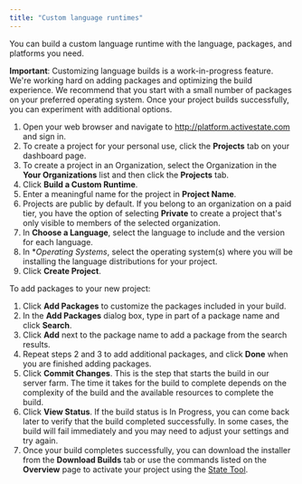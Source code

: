 ```yaml
---
title: "Custom language runtimes"
---
```


You can build a custom language runtime with the language, packages, and platforms you need.<!--more-->

**Important**: Customizing language builds is a work-in-progress feature. We're working hard on adding packages and optimizing the build experience. We recommend that you start with a small number of packages on your preferred operating system. Once your project builds successfully, you can experiment with additional options.

1. Open your web browser and navigate to <a href ="https://platform.activestate.com" target="\_blank">http://platform.activestate.com</a> and sign in.
2. To create a project for your personal use, click the **Projects** tab on your dashboard page.
3. To create a project in an Organization, select the Organization in the **Your Organizations** list and then click the **Projects** tab.
4. Click **Build a Custom Runtime**.
5. Enter a meaningful name for the project in **Project Name**. 
6. Projects are public by default. If you belong to an organization on a paid tier, you have the option of selecting **Private** to create a project that's only visible to members of the selected organization.
7. In **Choose a Language**, select the language to include and the version for each language.
8. In **Operating Systems*, select the operating system(s) where you will be installing the language distributions for your project. 
9. Click **Create Project**.

To add packages to your new project:

1. Click **Add Packages** to customize the packages included in your build. 
2. In the **Add Packages** dialog box, type in part of a package name and click **Search**. 
3. Click **Add** next to the package name to add a package from the search results. 
4. Repeat steps 2 and 3 to add additional packages, and click **Done** when you are finished adding packages.
5. Click **Commit Changes**. This is the step that starts the build in our server farm. The time it takes for the build to complete depends on the complexity of the build and the available resources to complete the build.
6. Click **View Status**. If the build status is In Progress, you can come back later to verify that the build completed successfully. In some cases, the build will fail immediately and you may need to adjust your settings and try again.
7. Once your build completes successfully, you can download the installer from the **Download Builds** tab or use the commands listed on the **Overview** page to activate your project using the [State Tool](/state/start). 